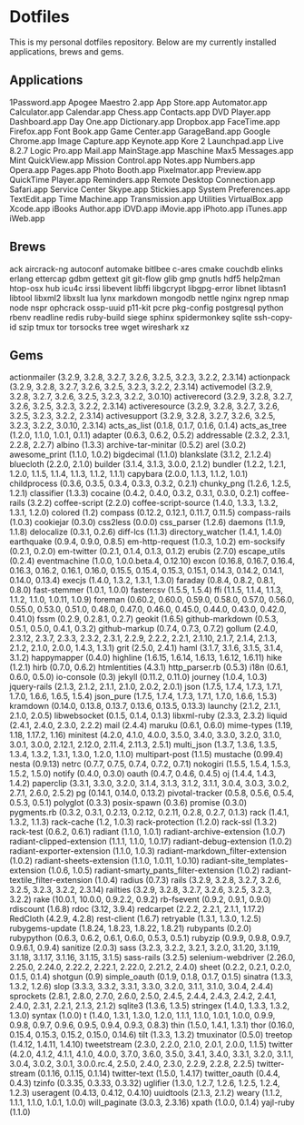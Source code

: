 # Dotfiles

This is my personal dotfiles repository. Below are my currently installed applications, brews and gems.

## Applications
1Password.app
Apogee Maestro 2.app
App Store.app
Automator.app
Calculator.app
Calendar.app
Chess.app
Contacts.app
DVD Player.app
Dashboard.app
Day One.app
Dictionary.app
Dropbox.app
FaceTime.app
Firefox.app
Font Book.app
Game Center.app
GarageBand.app
Google Chrome.app
Image Capture.app
Keynote.app
Kore 2
Launchpad.app
Live 8.2.7
Logic Pro.app
Mail.app
MainStage.app
Maschine
Max5
Messages.app
Mint QuickView.app
Mission Control.app
Notes.app
Numbers.app
Opera.app
Pages.app
Photo Booth.app
Pixelmator.app
Preview.app
QuickTime Player.app
Reminders.app
Remote Desktop Connection.app
Safari.app
Service Center
Skype.app
Stickies.app
System Preferences.app
TextEdit.app
Time Machine.app
Transmission.app
Utilities
VirtualBox.app
Xcode.app
iBooks Author.app
iDVD.app
iMovie.app
iPhoto.app
iTunes.app
iWeb.app

## Brews
ack
aircrack-ng
autoconf
automake
bitlbee
c-ares
cmake
couchdb
elinks
erlang
ettercap
gdbm
gettext
git
git-flow
glib
gmp
gnutls
hdf5
help2man
htop-osx
hub
icu4c
irssi
libevent
libffi
libgcrypt
libgpg-error
libnet
libtasn1
libtool
libxml2
libxslt
lua
lynx
markdown
mongodb
nettle
nginx
ngrep
nmap
node
nspr
ophcrack
ossp-uuid
p11-kit
pcre
pkg-config
postgresql
python
rbenv
readline
redis
ruby-build
siege
sphinx
spidermonkey
sqlite
ssh-copy-id
szip
tmux
tor
torsocks
tree
wget
wireshark
xz

## Gems
actionmailer (3.2.9, 3.2.8, 3.2.7, 3.2.6, 3.2.5, 3.2.3, 3.2.2, 2.3.14)
actionpack (3.2.9, 3.2.8, 3.2.7, 3.2.6, 3.2.5, 3.2.3, 3.2.2, 2.3.14)
activemodel (3.2.9, 3.2.8, 3.2.7, 3.2.6, 3.2.5, 3.2.3, 3.2.2, 3.0.10)
activerecord (3.2.9, 3.2.8, 3.2.7, 3.2.6, 3.2.5, 3.2.3, 3.2.2, 2.3.14)
activeresource (3.2.9, 3.2.8, 3.2.7, 3.2.6, 3.2.5, 3.2.3, 3.2.2, 2.3.14)
activesupport (3.2.9, 3.2.8, 3.2.7, 3.2.6, 3.2.5, 3.2.3, 3.2.2, 3.0.10, 2.3.14)
acts_as_list (0.1.8, 0.1.7, 0.1.6, 0.1.4)
acts_as_tree (1.2.0, 1.1.0, 1.0.1, 0.1.1)
adapter (0.6.3, 0.6.2, 0.5.2)
addressable (2.3.2, 2.3.1, 2.2.8, 2.2.7)
albino (1.3.3)
archive-tar-minitar (0.5.2)
arel (3.0.2)
awesome_print (1.1.0, 1.0.2)
bigdecimal (1.1.0)
blankslate (3.1.2, 2.1.2.4)
bluecloth (2.2.0, 2.1.0)
builder (3.1.4, 3.1.3, 3.0.0, 2.1.2)
bundler (1.2.2, 1.2.1, 1.2.0, 1.1.5, 1.1.4, 1.1.3, 1.1.2, 1.1.1)
capybara (2.0.0, 1.1.3, 1.1.2, 1.0.1)
childprocess (0.3.6, 0.3.5, 0.3.4, 0.3.3, 0.3.2, 0.2.1)
chunky_png (1.2.6, 1.2.5, 1.2.1)
classifier (1.3.3)
cocaine (0.4.2, 0.4.0, 0.3.2, 0.3.1, 0.3.0, 0.2.1)
coffee-rails (3.2.2)
coffee-script (2.2.0)
coffee-script-source (1.4.0, 1.3.3, 1.3.2, 1.3.1, 1.2.0)
colored (1.2)
compass (0.12.2, 0.12.1, 0.11.7, 0.11.5)
compass-rails (1.0.3)
cookiejar (0.3.0)
css2less (0.0.0)
css_parser (1.2.6)
daemons (1.1.9, 1.1.8)
delocalize (0.3.1, 0.2.6)
diff-lcs (1.1.3)
directory_watcher (1.4.1, 1.4.0)
earthquake (0.9.4, 0.9.0, 0.8.5)
em-http-request (1.0.3, 1.0.2)
em-socksify (0.2.1, 0.2.0)
em-twitter (0.2.1, 0.1.4, 0.1.3, 0.1.2)
erubis (2.7.0)
escape_utils (0.2.4)
eventmachine (1.0.0, 1.0.0.beta.4, 0.12.10)
excon (0.16.8, 0.16.7, 0.16.4, 0.16.3, 0.16.2, 0.16.1, 0.16.0, 0.15.5, 0.15.4, 0.15.3, 0.15.1, 0.14.3, 0.14.2, 0.14.1, 0.14.0, 0.13.4)
execjs (1.4.0, 1.3.2, 1.3.1, 1.3.0)
faraday (0.8.4, 0.8.2, 0.8.1, 0.8.0)
fast-stemmer (1.0.1, 1.0.0)
fastercsv (1.5.5, 1.5.4)
ffi (1.1.5, 1.1.4, 1.1.3, 1.1.2, 1.1.0, 1.0.11, 1.0.9)
foreman (0.60.2, 0.60.0, 0.59.0, 0.58.0, 0.57.0, 0.56.0, 0.55.0, 0.53.0, 0.51.0, 0.48.0, 0.47.0, 0.46.0, 0.45.0, 0.44.0, 0.43.0, 0.42.0, 0.41.0)
fssm (0.2.9, 0.2.8.1, 0.2.7)
geokit (1.6.5)
github-markdown (0.5.3, 0.5.1, 0.5.0, 0.4.1, 0.3.2)
github-markup (0.7.4, 0.7.3, 0.7.2)
gollum (2.4.0, 2.3.12, 2.3.7, 2.3.3, 2.3.2, 2.3.1, 2.2.9, 2.2.2, 2.2.1, 2.1.10, 2.1.7, 2.1.4, 2.1.3, 2.1.2, 2.1.0, 2.0.0, 1.4.3, 1.3.1)
grit (2.5.0, 2.4.1)
haml (3.1.7, 3.1.6, 3.1.5, 3.1.4, 3.1.2)
happymapper (0.4.0)
highline (1.6.15, 1.6.14, 1.6.13, 1.6.12, 1.6.11)
hike (1.2.1)
hirb (0.7.0, 0.6.2)
htmlentities (4.3.1)
http_parser.rb (0.5.3)
i18n (0.6.1, 0.6.0, 0.5.0)
io-console (0.3)
jekyll (0.11.2, 0.11.0)
journey (1.0.4, 1.0.3)
jquery-rails (2.1.3, 2.1.2, 2.1.1, 2.1.0, 2.0.2, 2.0.1)
json (1.7.5, 1.7.4, 1.7.3, 1.7.1, 1.7.0, 1.6.6, 1.6.5, 1.5.4)
json_pure (1.7.5, 1.7.4, 1.7.3, 1.7.1, 1.7.0, 1.6.6, 1.5.3)
kramdown (0.14.0, 0.13.8, 0.13.7, 0.13.6, 0.13.5, 0.13.3)
launchy (2.1.2, 2.1.1, 2.1.0, 2.0.5)
libwebsocket (0.1.5, 0.1.4, 0.1.3)
libxml-ruby (2.3.3, 2.3.2)
liquid (2.4.1, 2.4.0, 2.3.0, 2.2.2)
mail (2.4.4)
maruku (0.6.1, 0.6.0)
mime-types (1.19, 1.18, 1.17.2, 1.16)
minitest (4.2.0, 4.1.0, 4.0.0, 3.5.0, 3.4.0, 3.3.0, 3.2.0, 3.1.0, 3.0.1, 3.0.0, 2.12.1, 2.12.0, 2.11.4, 2.11.3, 2.5.1)
multi_json (1.3.7, 1.3.6, 1.3.5, 1.3.4, 1.3.2, 1.3.1, 1.3.0, 1.2.0, 1.1.0)
multipart-post (1.1.5)
mustache (0.99.4)
nesta (0.9.13)
netrc (0.7.7, 0.7.5, 0.7.4, 0.7.2, 0.7.1)
nokogiri (1.5.5, 1.5.4, 1.5.3, 1.5.2, 1.5.0)
notify (0.4.0, 0.3.0)
oauth (0.4.7, 0.4.6, 0.4.5)
oj (1.4.4, 1.4.3, 1.4.2)
paperclip (3.3.1, 3.3.0, 3.2.0, 3.1.4, 3.1.3, 3.1.2, 3.1.1, 3.0.4, 3.0.3, 3.0.2, 2.7.1, 2.6.0, 2.5.2)
pg (0.14.1, 0.14.0, 0.13.2)
pivotal-tracker (0.5.8, 0.5.6, 0.5.4, 0.5.3, 0.5.1)
polyglot (0.3.3)
posix-spawn (0.3.6)
promise (0.3.0)
pygments.rb (0.3.2, 0.3.1, 0.2.13, 0.2.12, 0.2.11, 0.2.8, 0.2.7, 0.1.3)
rack (1.4.1, 1.3.2, 1.1.3)
rack-cache (1.2, 1.0.3)
rack-protection (1.2.0)
rack-ssl (1.3.2)
rack-test (0.6.2, 0.6.1)
radiant (1.1.0, 1.0.1)
radiant-archive-extension (1.0.7)
radiant-clipped-extension (1.1.1, 1.1.0, 1.0.17)
radiant-debug-extension (1.0.2)
radiant-exporter-extension (1.1.0, 1.0.3)
radiant-markdown_filter-extension (1.0.2)
radiant-sheets-extension (1.1.0, 1.0.11, 1.0.10)
radiant-site_templates-extension (1.0.6, 1.0.5)
radiant-smarty_pants_filter-extension (1.0.2)
radiant-textile_filter-extension (1.0.4)
radius (0.7.3)
rails (3.2.9, 3.2.8, 3.2.7, 3.2.6, 3.2.5, 3.2.3, 3.2.2, 2.3.14)
railties (3.2.9, 3.2.8, 3.2.7, 3.2.6, 3.2.5, 3.2.3, 3.2.2)
rake (10.0.1, 10.0.0, 0.9.2.2, 0.9.2)
rb-fsevent (0.9.2, 0.9.1, 0.9.0)
rdiscount (1.6.8)
rdoc (3.12, 3.9.4)
redcarpet (2.2.2, 2.2.1, 2.1.1, 1.17.2)
RedCloth (4.2.9, 4.2.8)
rest-client (1.6.7)
retryable (1.3.1, 1.3.0, 1.2.5)
rubygems-update (1.8.24, 1.8.23, 1.8.22, 1.8.21)
rubypants (0.2.0)
rubypython (0.6.3, 0.6.2, 0.6.1, 0.6.0, 0.5.3, 0.5.1)
rubyzip (0.9.9, 0.9.8, 0.9.7, 0.9.6.1, 0.9.4)
sanitize (2.0.3)
sass (3.2.3, 3.2.2, 3.2.1, 3.2.0, 3.1.20, 3.1.19, 3.1.18, 3.1.17, 3.1.16, 3.1.15, 3.1.5)
sass-rails (3.2.5)
selenium-webdriver (2.26.0, 2.25.0, 2.24.0, 2.22.2, 2.22.1, 2.22.0, 2.21.2, 2.4.0)
sheet (0.2.2, 0.2.1, 0.2.0, 0.1.5, 0.1.4)
shotgun (0.9)
simple_oauth (0.1.9, 0.1.8, 0.1.7, 0.1.5)
sinatra (1.3.3, 1.3.2, 1.2.6)
slop (3.3.3, 3.3.2, 3.3.1, 3.3.0, 3.2.0, 3.1.1, 3.1.0, 3.0.4, 2.4.4)
sprockets (2.8.1, 2.8.0, 2.7.0, 2.6.0, 2.5.0, 2.4.5, 2.4.4, 2.4.3, 2.4.2, 2.4.1, 2.4.0, 2.3.1, 2.2.1, 2.1.3, 2.1.2)
sqlite3 (1.3.6, 1.3.5)
stringex (1.4.0, 1.3.3, 1.3.2, 1.3.0)
syntax (1.0.0)
t (1.4.0, 1.3.1, 1.3.0, 1.2.0, 1.1.1, 1.1.0, 1.0.1, 1.0.0, 0.9.9, 0.9.8, 0.9.7, 0.9.6, 0.9.5, 0.9.4, 0.9.3, 0.8.3)
thin (1.5.0, 1.4.1, 1.3.1)
thor (0.16.0, 0.15.4, 0.15.3, 0.15.2, 0.15.0, 0.14.6)
tilt (1.3.3, 1.3.2)
tmuxinator (0.5.0)
treetop (1.4.12, 1.4.11, 1.4.10)
tweetstream (2.3.0, 2.2.0, 2.1.0, 2.0.1, 2.0.0, 1.1.5)
twitter (4.2.0, 4.1.2, 4.1.1, 4.1.0, 4.0.0, 3.7.0, 3.6.0, 3.5.0, 3.4.1, 3.4.0, 3.3.1, 3.2.0, 3.1.1, 3.0.4, 3.0.2, 3.0.1, 3.0.0.rc.4, 2.5.0, 2.4.0, 2.3.0, 2.2.9, 2.2.8, 2.2.5)
twitter-stream (0.1.16, 0.1.15, 0.1.14)
twitter-text (1.5.0, 1.4.17)
twitter_oauth (0.4.4, 0.4.3)
tzinfo (0.3.35, 0.3.33, 0.3.32)
uglifier (1.3.0, 1.2.7, 1.2.6, 1.2.5, 1.2.4, 1.2.3)
useragent (0.4.13, 0.4.12, 0.4.10)
uuidtools (2.1.3, 2.1.2)
weary (1.1.2, 1.1.1, 1.1.0, 1.0.1, 1.0.0)
will_paginate (3.0.3, 2.3.16)
xpath (1.0.0, 0.1.4)
yajl-ruby (1.1.0)
